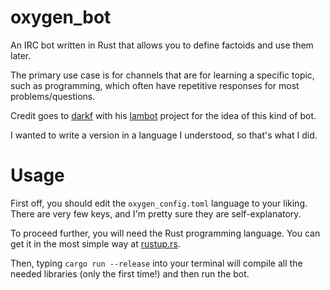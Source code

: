 # oxygen_bot

An IRC bot written in Rust that allows you to define factoids and use them
later.

The primary use case is for channels that are for learning a specific topic,
such as programming, which often have repetitive responses for most
problems/questions.

Credit goes to [darkf](https://github.com/darkf) with his
[lambot](https://github.com/darkf/lambot) project for the idea of this kind of bot. 

I wanted to write a version in a language I understood, so that's what I
did.

# Usage

First off, you should edit the `oxygen_config.toml` language to your liking.
There are very few keys, and I'm pretty sure they are self-explanatory.

To proceed further, you will need the Rust programming language. You can get
it in the most simple way at [rustup.rs](https://www.rustup.rs/).

Then, typing `cargo run --release` into your terminal will compile all the
needed libraries (only the first time!) and then run the bot.

